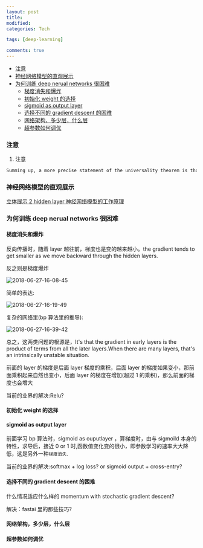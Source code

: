 ```yaml
---
layout: post
title:
modified:
categories: Tech

tags: [deep-learning]

comments: true
---
```


<!-- TOC -->

- [注意](#注意)
- [神经网络模型的直观展示](#神经网络模型的直观展示)
- [为何训练 deep nerual networks 很困难](#为何训练-deep-nerual-networks-很困难)
  - [梯度消失和爆炸](#梯度消失和爆炸)
  - [初始化 weight 的选择](#初始化-weight-的选择)
  - [sigmoid as output layer](#sigmoid-as-output-layer)
  - [选择不同的 gradient descent 的困难](#选择不同的-gradient-descent-的困难)
  - [网络架构，多少层，什么层](#网络架构多少层什么层)
  - [超参数如何调优](#超参数如何调优)

<!-- /TOC -->

### 注意

1. 注意

```sh
Summing up, a more precise statement of the universality theorem is that neural networks with a single hidden layer can be used to approximate any continuous function to any desired precision. In this chapter we'll actually prove a slightly weaker version of this result, using two hidden layers instead of one.
```

### 神经网络模型的直观展示

[立体展示 2 hidden layer 神经网络模型的工作原理](http://neuralnetworksanddeeplearning.com/chap4.html)

### 为何训练 deep nerual networks 很困难

#### 梯度消失和爆炸

反向传播时，随着 layer 越往前，梯度也是变的越来越小。the gradient tends to get smaller as we move backward through the hidden layers.

反之则是梯度爆炸

![2018-06-27-16-08-45](https://images-1257933000.cos.ap-chengdu.myqcloud.com/2018-06-27-16-08-45.png)

简单的表达:

![2018-06-27-16-19-49](https://images-1257933000.cos.ap-chengdu.myqcloud.com/2018-06-27-16-19-49.png)

复杂的网络里(bp 算法里的推导):

![2018-06-27-16-39-42](https://images-1257933000.cos.ap-chengdu.myqcloud.com/2018-06-27-16-39-42.png)

总之，这两类问题的根源是，It's that the gradient in early layers is the product of terms from all the later layers.When there are many layers, that's an intrinsically unstable situation.

前面的 layer 的梯度是后面 layer 梯度的乘积，后面 layer 的梯度如果变小，那前面乘积起来自然也变小，后面 layer 的梯度在增加(超过 1 的乘积)，那么前面的梯度也会增大

当前的业界的解决:Relu?

#### 初始化 weight 的选择

#### sigmoid as output layer

前面学习 bp 算法时，sigmoid as ouputlayer ，算梯度时，由与 sigmoild 本身的特性，求导后，接近 0 or 1 时,函数值变化变的很小，即参数学习的速率大大降低，这是另外一种`梯度消失`.

当前的业界的解决:softmax + log loss? or sigmoid output + cross-entry?

#### 选择不同的 gradient descent 的困难

什么情况适应什么样的 momentum with stochastic gradient descent?

解决：fastai 里的那些技巧?

#### 网络架构，多少层，什么层

#### 超参数如何调优
